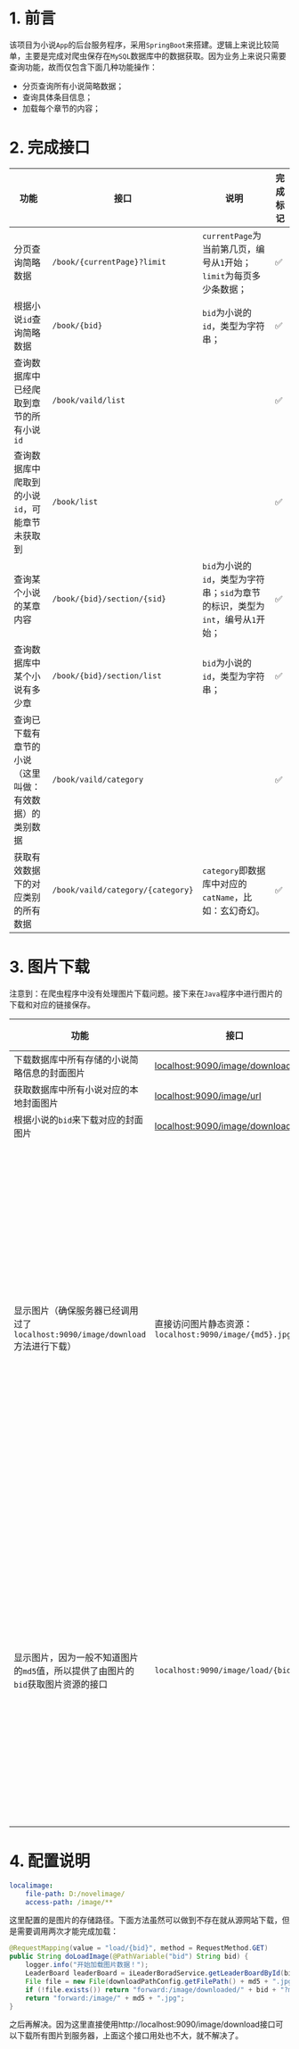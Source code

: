 # 1. 前言

该项目为小说`App`的后台服务程序，采用`SpringBoot`来搭建。逻辑上来说比较简单，主要是完成对爬虫保存在`MySQL`数据库中的数据获取。因为业务上来说只需要查询功能，故而仅包含下面几种功能操作：

* 分页查询所有小说简略数据；
* 查询具体条目信息；
* 加载每个章节的内容；

# 2. 完成接口

| 功能                                                   | 接口                              | 说明                                                         | 完成标记           |
| ------------------------------------------------------ | --------------------------------- | ------------------------------------------------------------ | ------------------ |
| 分页查询简略数据                                       | `/book/{currentPage}?limit`       | `currentPage`为当前第几页，编号从`1`开始；`limit`为每页多少条数据； | :white_check_mark: |
| 根据小说`id`查询简略数据                               | `/book/{bid}`                     | `bid`为小说的`id`，类型为字符串；                            | :white_check_mark: |
| 查询数据库中已经爬取到章节的所有小说`id`               | `/book/vaild/list`                |                                                              | :white_check_mark: |
| 查询数据库中爬取到的小说`id`，可能章节未获取到         | `/book/list`                      |                                                              | :white_check_mark: |
| 查询某个小说的某章内容                                 | `/book/{bid}/section/{sid}`       | `bid`为小说的`id`，类型为字符串；`sid`为章节的标识，类型为`int`，编号从`1`开始； | :white_check_mark: |
| 查询数据库中某个小说有多少章                           | `/book/{bid}/section/list`        | `bid`为小说的`id`，类型为字符串；                            | :white_check_mark: |
| 查询已下载有章节的小说（这里叫做：有效数据）的类别数据 | `/book/vaild/category`            |                                                              | :white_check_mark: |
| 获取有效数据下的对应类别的所有数据                     | `/book/vaild/category/{category}` | `category`即数据库中对应的`catName`，比如：玄幻奇幻。        | :white_check_mark: |

# 3. 图片下载

注意到：在爬虫程序中没有处理图片下载问题。接下来在`Java`程序中进行图片的下载和对应的链接保存。

| 功能                                                         | 接口                                                         | 说明                                                         | 标记                    |
| ------------------------------------------------------------ | ------------------------------------------------------------ | ------------------------------------------------------------ | ----------------------- |
| 下载数据库中所有存储的小说简略信息的封面图片                 | [localhost:9090/image/download](http://localhost:9090/image/download) |                                                              | :ballot_box_with_check: |
| 获取数据库中所有小说对应的本地封面图片                       | [localhost:9090/image/url](http://localhost:9090/image/url)  |                                                              | :ballot_box_with_check: |
| 根据小说的`bid`来下载对应的封面图片                          | [localhost:9090/image/download/{bid}](http://localhost:9090/image/download/{bid}) |                                                              | :ballot_box_with_check: |
| 显示图片（确保服务器已经调用过了`localhost:9090/image/download`方法进行下载） | 直接访问图片静态资源：`localhost:9090/image/{md5}.jpg`       | `md5`值的计算根据数据库中的图片地址来进行计算的，加入了额外的固定字符串，以防止解密。但这里只是为了做关系映射。 | :ballot_box_with_check: |
| 显示图片，因为一般不知道图片的`md5`值，所以提供了由图片的`bid`获取图片资源的接口 | `localhost:9090/image/load/{bid}`                            | 这个方法中判断图片在服务器端是否存在，如果不存在会进源网站下载，否则转发到静态资源路径。 | :ballot_box_with_check: |

# 4. 配置说明

```yaml
localimage:  
	file-path: D:/novelimage/  
	access-path: /image/**
```

这里配置的是图片的存储路径。下面方法虽然可以做到不存在就从源网站下载，但是需要调用两次才能完成加载：

```java
@RequestMapping(value = "load/{bid}", method = RequestMethod.GET)
public String doLoadImage(@PathVariable("bid") String bid) {    
    logger.info("开始加载图片数据！");    
    LeaderBoard leaderBoard = iLeaderBoradService.getLeaderBoardById(bid);    String md5 = MD5.MD5EncodeUtf8(leaderBoard.getPicurl());    
    File file = new File(downloadPathConfig.getFilePath() + md5 + ".jpg");    
    if (!file.exists()) return "forward:/image/downloaded/" + bid + "?md5=" + md5;    
    return "forward:/image/" + md5 + ".jpg";
}
```

之后再解决。因为这里直接使用http://localhost:9090/image/download接口可以下载所有图片到服务器，上面这个接口用处也不大，就不解决了。



